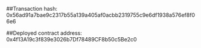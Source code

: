 ##Transaction hash: 
0x56ad91a7bae9c2317b55a139a405af0acbb2319755c9e6df1938a576ef8f06e6


##Deployed contract address: 
0x4f13A19c3f839e3026b7Df78489CF8b50c5Be2c0
